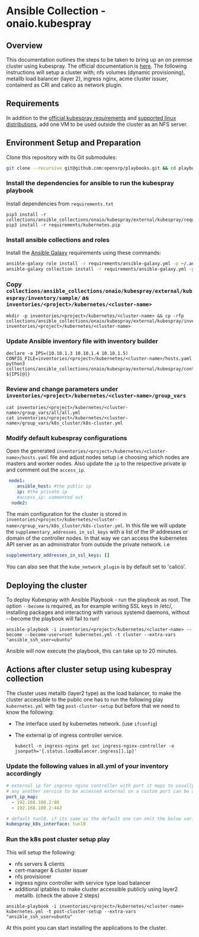 # Ansible Collection - onaio.kubespray

## Overview
This documentation outlines the steps to be taken to bring up an on premise cluster using kubespray. The official documentation is [here](https://kubespray.io/#/). The following instructions will setup a cluster with; nfs volumes (dynamic provisioning), metallb load balancer (layer 2), ingress nginx, acme cluster issuer, containerd as CRI and calico as network plugin.

## Requirements
In addition to the [official kubespray requirements](https://github.com/kubernetes-sigs/kubespray#requirements) and [supported linux distributions](https://github.com/kubernetes-sigs/kubespray#supported-linux-distributions), add one VM to be used outside the cluster as an NFS server.

## Environment Setup and Preparation

Clone this repository with its Git submodules:

```sh
git clone --recursive git@github.com:opensrp/playbooks.git && cd playbooks
```

### Install the dependencies for ansible to run the kubespray playbook

Install dependencies from `requirements.txt`
```shell
pip3 install -r collections/ansible_collections/onaio/kubespray/external/kubespray/requirements.txt
pip3 install -r requirements/kubernetes.pip
```

### Install ansible collections and roles
Install the [Ansible Galaxy](https://docs.ansible.com/ansible/latest/reference_appendices/galaxy.html) requirements using these commands:

```sh
ansible-galaxy role install -r requirements/ansible-galaxy.yml -p ~/.ansible/roles/opensrp
ansible-galaxy collection install -r requirements/ansible-galaxy.yml -p ~/.ansible/collections/opensrp
```

### Copy `collections/ansible_collections/onaio/kubespray/external/kubespray/inventory/sample/` as `inventories/<project>/kubernetes/<cluster-name>`
```shell
mkdir -p inventories/<project>/kubernetes/<cluster-name> && cp -rfp collections/ansible_collections/onaio/kubespray/external/kubespray/inventory/sample/* inventories/<project>/kubernetes/<cluster-name>
````

### Update Ansible inventory file with inventory builder
```shell
declare -a IPS=(10.10.1.3 10.10.1.4 10.10.1.5)
CONFIG_FILE=inventories/<project>/kubernetes/<cluster-name>/hosts.yaml python3 collections/ansible_collections/onaio/kubespray/external/kubespray/contrib/inventory_builder/inventory.py ${IPS[@]}
````

### Review and change parameters under `inventories/<project>/kubernetes/<cluster-name>/group_vars`
```shell
cat inventories/<project>/kubernetes/<cluster-name>/group_vars/all/all.yml
cat inventories/<project>/kubernetes/<cluster-name>/group_vars/k8s_cluster/k8s-cluster.yml
```

### Modify default kubespray configurations

Open the generated `inventories/<project>/kubernetes/<cluster-name>/hosts.yaml` file and adjust nodes setup i.e choosing which nodes are masters and worker nodes. Also update the `ip` to the respective private ip and comment out the `access_ip`.
````yaml
 node1:
    ansible_host: #the public ip
    ip: #the private ip
    #access_ip: commented out
  node2:
````

The main configuration for the cluster is stored in `inventories/<project>/kubernetes/<cluster-name>/group_vars/k8s_cluster/k8s-cluster.yml`. In this file we will update the `supplementary_addresses_in_ssl_keys` with a list of the IP addresses or domain of the controller nodes. In that way we can access the kubernetes API server as an administrator from outside the private network.
i.e
````yaml
supplementary_addresses_in_ssl_keys: []
````

You can also see that the `kube_network_plugin` is by default set to 'calico'.

## Deploying the cluster
To deploy Kubespray with Ansible Playbook - run the playbook as root. The option `--become` is required, as for example writing SSL keys in /etc/, installing packages and interacting with various systemd daemons, without --become the playbook will fail to run!

````shell
ansible-playbook -i inventories/<project>/kubernetes/<cluster-name> --become --become-user=root kubernetes.yml -t cluster --extra-vars "ansible_ssh_user=ubuntu"
````

Ansible will now execute the playbook, this can take up to 20 minutes.

## Actions after cluster setup using kubespray collection
The cluster uses metallb (layer2 type) as the load balancer, to make the cluster accessible to the public one has to run the following play `kubernetes.yml` with tag `post-cluster-setup` but before that we need to know the following:

   - The interface used by kubernetes network. (use `ifconfig`)

   - The external ip of ingress controller service.
     ````shell
     kubectl -n ingress-nginx get svc ingress-nginx-controller -o jsonpath='{.status.loadBalancer.ingress[].ip}'
     ````

### Update the following values in all.yml of your inventory accordingly
````yaml
# external ip for ingress nginx controller with port it maps to usually 80/443
# any another service to be accessed external on a custom port can be added here, provided it has an LoadBalancer service type.
port_ip_map:
  - 192.168.100.2:80
  - 192.168.100.2:443

# default tunl0, if its same as the default one can omit the below variable.
kubespray_k8s_interface: tunl0
````

### Run the k8s post cluster setup play
This will setup the following:
- nfs servers & clients
- cert-manager & cluster issuer
- nfs provisioner
- ingress nginx controller with service type load balancer
- additional iptables to make cluster accessible publicly using layer2 metallb. (check the above 2 steps) 

````shell
ansible-playbook -i inventories/<project>/kubernetes/<cluster-name> kubernetes.yml -t post-cluster-setup --extra-vars "ansible_ssh_user=ubuntu"
````

At this point you can start installing the applications to the cluster.
